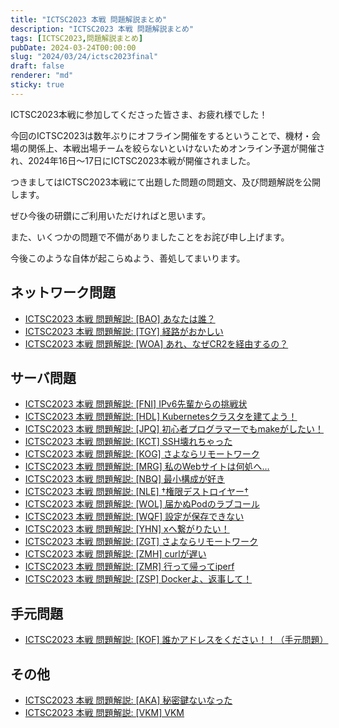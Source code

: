 ```yaml
---
title: "ICTSC2023 本戦 問題解説まとめ"
description: "ICTSC2023 本戦 問題解説まとめ"
tags: [ICTSC2023,問題解説まとめ]
pubDate: 2024-03-24T00:00:00
slug: "2024/03/24/ictsc2023final"
draft: false
renderer: "md"
sticky: true
---
```


ICTSC2023本戦に参加してくださった皆さま、お疲れ様でした！

今回のICTSC2023は数年ぶりにオフライン開催をするということで、機材・会場の関係上、本戦出場チームを絞らないといけないためオンライン予選が開催され、2024年16日〜17日にICTSC2023本戦が開催されました。

つきましてはICTSC2023本戦にて出題した問題の問題文、及び問題解説を公開します。

ぜひ今後の研鑽にご利用いただければと思います。

また、いくつかの問題で不備がありましたことをお詫び申し上げます。

今後このような自体が起こらぬよう、善処してまいります。

## ネットワーク問題

- [ICTSC2023 本戦 問題解説: [BAO] あなたは誰？](./bao)
- [ICTSC2023 本戦 問題解説: [TGY] 経路がおかしい](./tgy)
- [ICTSC2023 本戦 問題解説: [WOA] あれ、なぜCR2を経由するの？](./woa)

## サーバ問題

- [ICTSC2023 本戦 問題解説: [FNI] IPv6先輩からの挑戦状](./fni)
- [ICTSC2023 本戦 問題解説: [HDL] Kubernetesクラスタを建てよう！](./hdl)
- [ICTSC2023 本戦 問題解説: [JPQ] 初心者プログラマーでもmakeがしたい！](./jpq)
- [ICTSC2023 本戦 問題解説: [KCT] SSH壊れちゃった](./kct)
- [ICTSC2023 本戦 問題解説: [KOG] さよならリモートワーク](./kog)
- [ICTSC2023 本戦 問題解説: [MRG] 私のWebサイトは何処へ…](./mrg)
- [ICTSC2023 本戦 問題解説: [NBQ] 最小構成が好き](./nbq)
- [ICTSC2023 本戦 問題解説: [NLE] †権限デストロイヤー†](./nle)
- [ICTSC2023 本戦 問題解説: [WOL] 届かぬPodのラブコール](./wol)
- [ICTSC2023 本戦 問題解説: [WQF] 設定が保存できない](./wqf)
- [ICTSC2023 本戦 問題解説: [YHN] xへ繋がりたい！](./yhn)
- [ICTSC2023 本戦 問題解説: [ZGT] さよならリモートワーク](./zgt)
- [ICTSC2023 本戦 問題解説: [ZMH] curlが遅い](./zmh)
- [ICTSC2023 本戦 問題解説: [ZMR] 行って帰ってiperf](./zmr)
- [ICTSC2023 本戦 問題解説: [ZSP] Dockerよ、返事して！](./zsp)

## 手元問題

- [ICTSC2023 本戦 問題解説: [KOF] 誰かアドレスをください！！（手元問題）](./kof)

## その他

- [ICTSC2023 本戦 問題解説: [AKA] 秘密鍵ないなった](./aka)
- [ICTSC2023 本戦 問題解説: [VKM] VKM](./vkm)
